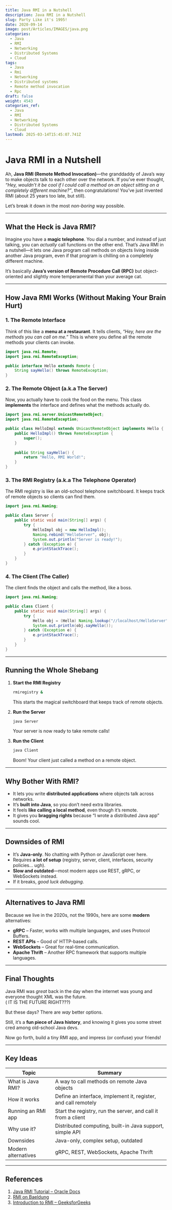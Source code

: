 ```yaml
---
title: Java RMI in a Nutshell
description: Java RMI in a Nutshell
slug: Party Like it's 1995!
date: 2020-09-14
image: post/Articles/IMAGES/java.png
categories:
  - Java
  - RMI
  - Networking
  - Distributed Systems
  - Cloud
tags:
  - Java
  - Rmi
  - Networking
  - Distributed systems
  - Remote method invocation
  - Rpc
draft: false
weight: 4543
categories_ref:
  - Java
  - RMI
  - Networking
  - Distributed Systems
  - Cloud
lastmod: 2025-03-14T15:45:07.741Z
---
```

# Java RMI in a Nutshell

Ah, **Java RMI (Remote Method Invocation)**—the granddaddy of Java’s way to make objects talk to each other over the network. If you’ve ever thought, *“Hey, wouldn’t it be cool if I could call a method on an object sitting on a completely different machine?”*, then congratulations! You’ve just invented RMI (about 25 years too late, but still).

Let’s break it down in the most *non-boring* way possible.

***

## What the Heck is Java RMI?

Imagine you have a **magic telephone**. You dial a number, and instead of just talking, you can *actually* call functions on the other end. That’s Java RMI in a nutshell—it lets one Java program call methods on objects living inside another Java program, even if that program is chilling on a completely different machine.

It’s basically **Java’s version of Remote Procedure Call (RPC)** but object-oriented and slightly more temperamental than your average cat.

***

## How Java RMI Works (Without Making Your Brain Hurt)

### 1. **The Remote Interface**

Think of this like a **menu at a restaurant**. It tells clients, *“Hey, here are the methods you can call on me.”* This is where you define all the remote methods your clients can invoke.

```java
import java.rmi.Remote;
import java.rmi.RemoteException;

public interface Hello extends Remote {
    String sayHello() throws RemoteException;
}
```

### 2. **The Remote Object (a.k.a The Server)**

Now, you actually have to cook the food on the menu. This class **implements** the interface and defines what the methods actually do.

```java
import java.rmi.server.UnicastRemoteObject;
import java.rmi.RemoteException;

public class HelloImpl extends UnicastRemoteObject implements Hello {
    public HelloImpl() throws RemoteException {
        super();
    }
    
    public String sayHello() {
        return "Hello, RMI World!";
    }
}
```

### 3. **The RMI Registry (a.k.a The Telephone Operator)**

The RMI registry is like an old-school telephone switchboard. It keeps track of remote objects so clients can find them.

```java
import java.rmi.Naming;

public class Server {
    public static void main(String[] args) {
        try {
            HelloImpl obj = new HelloImpl();
            Naming.rebind("HelloServer", obj);
            System.out.println("Server is ready!");
        } catch (Exception e) {
            e.printStackTrace();
        }
    }
}
```

### 4. **The Client (The Caller)**

The client finds the object and calls the method, like a boss.

```java
import java.rmi.Naming;

public class Client {
    public static void main(String[] args) {
        try {
            Hello obj = (Hello) Naming.lookup("//localhost/HelloServer");
            System.out.println(obj.sayHello());
        } catch (Exception e) {
            e.printStackTrace();
        }
    }
}
```

***

## Running the Whole Shebang

1. **Start the RMI Registry**
   ```sh
   rmiregistry &
   ```
   This starts the magical switchboard that keeps track of remote objects.

2. **Run the Server**
   ```sh
   java Server
   ```
   Your server is now ready to take remote calls!

3. **Run the Client**
   ```sh
   java Client
   ```
   Boom! Your client just called a method on a remote object.

***

## Why Bother With RMI?

* It lets you write **distributed applications** where objects talk across networks.
* It’s **built into Java**, so you don’t need extra libraries.
* It feels **like calling a local method**, even though it’s remote.
* It gives you **bragging rights** because “I wrote a distributed Java app” sounds cool.

***

## Downsides of RMI

* It’s **Java-only**. No chatting with Python or JavaScript over here.
* Requires **a lot of setup** (registry, server, client, interfaces, security policies… ugh).
* **Slow and outdated**—most modern apps use REST, gRPC, or WebSockets instead.
* If it breaks, *good luck debugging*.

***

## Alternatives to Java RMI

Because we live in the 2020s, not the 1990s, here are some **modern** alternatives:

* **gRPC** – Faster, works with multiple languages, and uses Protocol Buffers.
* **REST APIs** – Good ol’ HTTP-based calls.
* **WebSockets** – Great for real-time communication.
* **Apache Thrift** – Another RPC framework that supports multiple languages.

***

## Final Thoughts

Java RMI was *great* back in the day when the internet was young and everyone thought XML was the future.\
( IT IS THE FUTURE RIGHT???)

But these days? There are *way* better options.

Still, it’s a **fun piece of Java history**, and knowing it gives you some street cred among old-school Java devs.

Now go forth, build a tiny RMI app, and impress (or confuse) your friends!

***

## Key Ideas

| Topic               | Summary                                                        |
| ------------------- | -------------------------------------------------------------- |
| What is Java RMI?   | A way to call methods on remote Java objects                   |
| How it works        | Define an interface, implement it, register, and call remotely |
| Running an RMI app  | Start the registry, run the server, and call it from a client  |
| Why use it?         | Distributed computing, built-in Java support, simple API       |
| Downsides           | Java-only, complex setup, outdated                             |
| Modern alternatives | gRPC, REST, WebSockets, Apache Thrift                          |

***

## References

1. [Java RMI Tutorial – Oracle Docs](https://docs.oracle.com/javase/tutorial/rmi/overview.html)
2. [RMI on Baeldung](https://www.baeldung.com/java-rmi)
3. [Introduction to RMI – GeeksforGeeks](https://www.geeksforgeeks.org/introduction-java-rmi-remote-method-invocation/)
